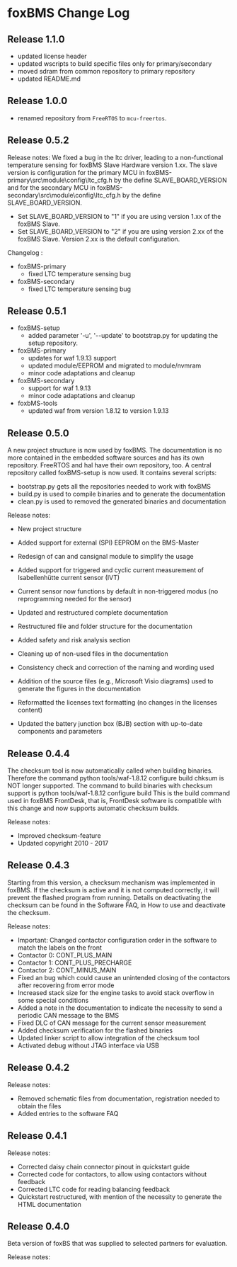 # foxBMS Change Log

## Release 1.1.0

- updated license header
- updated wscripts to build specific files only for primary/secondary
- moved sdram from common repository to primary repository
- updated README.md

## Release 1.0.0

- renamed repository from ``FreeRTOS`` to ``mcu-freertos``.


## Release 0.5.2

Release notes:
We fixed a bug in the ltc driver, leading to a non-functional temperature 
sensing for foxBMS Slave Hardware version 1.xx. The slave version is 
configuration for the primary MCU in foxBMS-primary\src\module\config\ltc_cfg.h
by the define SLAVE_BOARD_VERSION and for the secondary MCU in 
foxBMS-secondary\src\module\config\ltc_cfg.h by the define SLAVE_BOARD_VERSION.
 - Set SLAVE_BOARD_VERSION to "1" if you are using version 1.xx of the foxBMS 
   Slave.
 - Set SLAVE_BOARD_VERSION to "2" if you are using version 2.xx of the foxBMS 
   Slave. Version 2.xx is the default configuration.

Changelog :
- foxBMS-primary
  - fixed LTC temperature sensing bug
- foxBMS-secondary
  - fixed LTC temperature sensing bug


## Release 0.5.1

- foxBMS-setup
  - added parameter '-u', '--update' to bootstrap.py for updating the setup
    repository.
- foxBMS-primary
  - updates for waf 1.9.13 support
  - updated module/EEPROM and migrated to module/nvmram
  - minor code adaptations and cleanup
- foxBMS-secondary
  - support for waf 1.9.13
  - minor code adaptations and cleanup
- foxbMS-tools
  - updated waf from version 1.8.12 to version 1.9.13


## Release 0.5.0

A new project structure is now used by foxBMS. The documentation is no more
contained in the embedded software sources and has its own repository. FreeRTOS
and hal have their own repository, too.
A central repository called foxBMS-setup is now used. It contains
several scripts:
 - bootstrap.py gets all the repositories needed to work with foxBMS
 - build.py is used to compile binaries and to generate the documentation
 - clean.py is used to removed the generated binaries and documentation

Release notes:

 - New project structure

 - Added support for external (SPI) EEPROM on the BMS-Master
 - Redesign of can and cansignal module to simplify the usage
 - Added support for triggered and cyclic current measurement of Isabellenhütte
   current sensor (IVT)
 - Current sensor now functions by default in non-triggered modus (no
   reprogramming needed for the sensor)

 - Updated and restructured complete documentation
 - Restructured file and folder structure for the documentation
 - Added safety and risk analysis section
 - Cleaning up of non-used files in the documentation
 - Consistency check and correction of the naming and wording used
 - Addition of the source files (e.g., Microsoft Visio diagrams) used to
   generate the figures in the documentation
 - Reformatted the licenses text formatting (no changes in the licenses
   content)
 - Updated the battery junction box (BJB) section with up-to-date components
   and parameters


## Release 0.4.4

The checksum tool is now automatically called when building binaries.
Therefore the command
    python tools/waf-1.8.12 configure build chksum
is NOT longer supported. The command to build binaries with checksum support is
    python tools/waf-1.8.12 configure build
This is the build command used in foxBMS FrontDesk, that is, FrontDesk software
is compatible with this change and now supports automatic checksum builds.

Release notes:
 - Improved checksum-feature
 - Updated copyright 2010 - 2017


## Release 0.4.3

Starting from this version, a checksum mechanism was implemented in foxBMS. If
the checksum is active and it is not computed correctly, it will prevent the
flashed program from running. Details on deactivating the checksum can be found
in the Software FAQ, in How to use and deactivate the checksum.

Release notes:
 - Important: Changed contactor configuration order in the software to match
   the labels on the front
  - Contactor 0: CONT_PLUS_MAIN
  - Contactor 1: CONT_PLUS_PRECHARGE
  - Contactor 2: CONT_MINUS_MAIN
 - Fixed an bug which could cause an unintended closing of the contactors after
   recovering from error mode
 - Increased stack size for the engine tasks to avoid stack overflow in some
   special conditions
 - Added a note in the documentation to indicate the necessity to send a
   periodic CAN message to the BMS
 - Fixed DLC of CAN message for the current sensor measurement
 - Added checksum verification for the flashed binaries
 - Updated linker script to allow integration of the checksum tool
 - Activated debug without JTAG interface via USB


## Release 0.4.2

Release notes:
 - Removed schematic files from documentation, registration needed to obtain
   the files
 - Added entries to the software FAQ


## Release 0.4.1

Release notes:

 - Corrected daisy chain connector pinout in quickstart guide
 - Corrected code for contactors, to allow using contactors without feedback
 - Corrected LTC code for reading balancing feedback
 - Quickstart restructured, with mention of the necessity to generate the HTML
   documentation


## Release 0.4.0

Beta version of foxBS that was supplied to selected partners for evaluation.

Release notes: